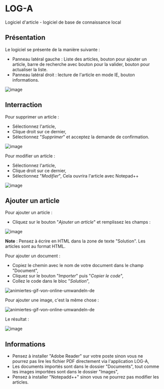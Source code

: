 # LOG-A
Logiciel d'article - logiciel de base de connaissance local
## Présentation
Le logiciel se présente de la manière suivante :
- Panneau latéral gauche : Liste des articles, bouton pour ajouter un article, barre de recherche avec bouton pour la valider, bouton pour actualiser la liste.
- Panneau latéral droit : lecture de l'article en mode IE, bouton informations.

![image](https://github.com/BenjaminLeq/LOG-A/assets/85110287/1e4a3eef-a0e8-40c5-87de-958b3b298174)

## Interraction
Pour supprimer un article :
- Sélectionnez l'article,
- Clique droit sur ce dernier,
- Sélectionnez "*Supprimer*" et acceptez la demande de confirmation.

![image](https://github.com/BenjaminLeq/LOG-A/assets/85110287/b88bec88-1d7a-4f50-a3f9-fe13eee76c89)

Pour modifier un article :
- Sélectionnez l'article,
- Clique droit sur ce dernier,
- Sélectionnez "*Modifier*",
Cela ouvrira l'article avec Notepad++

![image](https://github.com/BenjaminLeq/LOG-A/assets/85110287/492a8409-f89c-4b01-9390-0850b8475aae)

## Ajouter un article
Pour ajouter un article :
- Cliquez sur le bouton "*Ajouter un article*" et remplissez les champs :

![image](https://github.com/BenjaminLeq/LOG-A/assets/85110287/9b925427-22a8-44b6-93d0-38c3ee2707fe)

**Note** : Pensez à écrire en HTML dans la zone de texte "Solution". Les articles sont au format HTML.

Pour ajouter un document :
- Copiez le chemin avec le nom de votre document dans le champ "Document",
- Cliquez sur le bouton "*Importer*" puis "*Copier le code*",
- Collez le code dans le bloc "*Solution*",

![animiertes-gif-von-online-umwandeln-de](https://github.com/BenjaminLeq/LOG-A/assets/85110287/7ef7e77d-f021-40fd-92ce-f1b833af83d3)

Pour ajouter une image, c'est la même chose :

![animiertes-gif-von-online-umwandeln-de](https://github.com/BenjaminLeq/LOG-A/assets/85110287/3bb5a367-52f2-4ae8-84dd-5041b77ea968)

Le résultat :

![image](https://github.com/BenjaminLeq/LOG-A/assets/85110287/0dfa48f4-2080-4ed3-8910-cd83317663c6)

## Informations
- Pensez à installer "Adobe Reader" sur votre poste sinon vous ne pourrez pas lire les fichier PDF directement via l'application LOG-A,
- Les documents importés sont dans le dossier "Documents", tout comme les images importées sont dans le dossier "Images",
- Pensez à installer "Notepadd++" sinon vous ne pourrez pas modifier les articles.


